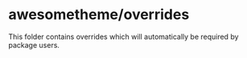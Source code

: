 # awesometheme/overrides

This folder contains overrides which will automatically be required by package users.
